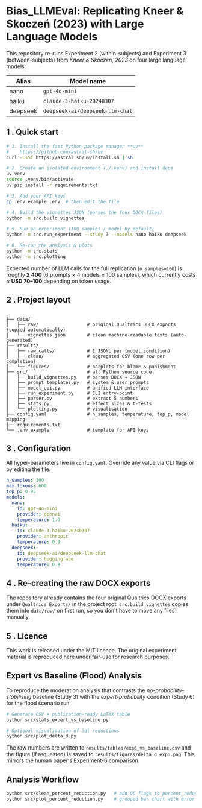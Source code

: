 # Bias_LLMEval: Replicating Kneer & Skoczeń (2023) with Large Language Models

This repository re-runs Experiment 2 (within-subjects) and Experiment 3 (between-subjects) from *Kneer & Skoczeń, 2023* on four large language models:

| Alias | Model name |
|-------|------------|
| nano  | `gpt-4o-mini` |
| haiku | `claude-3-haiku-20240307` |
| deepseek | `deepseek-ai/deepseek-llm-chat` |

## 1 . Quick start

```bash
# 1. Install the fast Python package manager **uv**
#    https://github.com/astral-sh/uv
curl -LsSf https://astral.sh/uv/install.sh | sh

# 2. Create an isolated environment (./.venv) and install deps
uv venv
source .venv/bin/activate
uv pip install -r requirements.txt

# 3. Add your API keys
cp .env.example .env  # then edit the file

# 4. Build the vignettes JSON (parses the four DOCX files)
python -m src.build_vignettes

# 5. Run an experiment (100 samples / model by default)
python -m src.run_experiment --study 3 --models nano haiku deepseek

# 6. Re-run the analysis & plots
python -m src.stats
python -m src.plotting
```

Expected number of LLM calls for the full replication (`n_samples=100`) is roughly **2 400** (6 prompts × 4 models × 100 samples), which currently costs ≈ **USD 70–100** depending on token usage.

## 2 . Project layout

```
.
├── data/
│   ├── raw/                  # original Qualtrics DOCX exports (copied automatically)
│   └── vignettes.json        # clean machine-readable texts (auto-generated)
├── results/
│   ├── raw_calls/            # 1 JSONL per (model,condition)
│   ├── clean/                # aggregated CSV (one row per completion)
│   └── figures/              # barplots for blame & punishment
├── src/                      # all Python source code
│   ├── build_vignettes.py    # parses DOCX → JSON
│   ├── prompt_templates.py   # system & user prompts
│   ├── model_api.py          # unified LLM interface
│   ├── run_experiment.py     # CLI entry-point
│   ├── parser.py             # extract 5 numbers
│   ├── stats.py              # effect sizes & t-tests
│   └── plotting.py           # visualisation
├── config.yaml               # n_samples, temperature, top_p, model mapping
├── requirements.txt
└── .env.example              # template for API keys
```

## 3 . Configuration

All hyper-parameters live in `config.yaml`. Override any value via CLI flags or by editing the file.

```yaml
n_samples: 100
max_tokens: 600
top_p: 0.95
models:
  nano:
    id: gpt-4o-mini
    provider: openai
    temperature: 1.0
  haiku:
    id: claude-3-haiku-20240307
    provider: anthropic
    temperature: 0.9
  deepseek:
    id: deepseek-ai/deepseek-llm-chat
    provider: huggingface
    temperature: 0.9
```

## 4 . Re-creating the raw DOCX exports

The repository already contains the four original Qualtrics DOCX exports under `Qualtrics Exports/` in the project root. `src.build_vignettes` copies them into `data/raw/` on first run, so you don't have to move any files manually.

## 5 . Licence

This work is released under the MIT licence. The original experiment material is reproduced here under fair-use for research purposes.

## Expert vs Baseline (Flood) Analysis

To reproduce the moderation analysis that contrasts the *no-probability-stabilising* baseline (Study 3) with the *expert-probability* condition (Study 6) for the flood scenario run:

```bash
# Generate CSV + publication-ready LaTeX table
python src/stats_expert_vs_baseline.py

# Optional visualisation of |d| reductions
python src/plot_delta_d.py
```

The raw numbers are written to `results/tables/exp6_vs_baseline.csv` and the
figure (if requested) is saved to
`results/figures/delta_d_exp6.png`. This mirrors the human paper's Experiment-6 comparison. 

## Analysis Workflow

```bash
python src/clean_percent_reduction.py   # add QC flags to percent_reduction.csv
python src/plot_percent_reduction.py    # grouped bar chart with error bars & flags
``` 